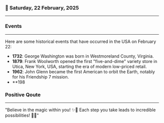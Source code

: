 ### 📅 Saturday, 22 February, 2025
------
### Events
------
Here are some historical events that have occurred in the USA on February 22:

- **1732**: George Washington was born in Westmoreland County, Virginia.
- **1879**: Frank Woolworth opened the first "five-and-dime" variety store in Utica, New York, USA, starting the era of modern low-priced retail.
- **1962**: John Glenn became the first American to orbit the Earth, notably for his Friendship 7 mission.
- **198
### Positive Qoute
------
"Believe in the magic within you! ✨🌈 Each step you take leads to incredible possibilities! 🌟🚀"
